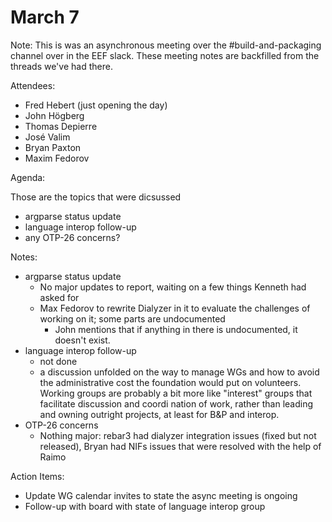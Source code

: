 # March 7

Note: This is was an asynchronous meeting over the #build-and-packaging channel over in the EEF slack. These meeting notes are backfilled from the threads we've had there.

Attendees:

- Fred Hebert (just opening the day)
- John Högberg
- Thomas Depierre
- José Valim
- Bryan Paxton
- Maxim Fedorov

Agenda:

Those are the topics that were dicsussed

- argparse status update
- language interop follow-up
- any OTP-26 concerns?

Notes:

- argparse status update
  - No major updates to report, waiting on a few things Kenneth had asked for
  - Max Fedorov to rewrite Dialyzer in it to evaluate the challenges of working on it; some parts are undocumented
    - John mentions that if anything in there is undocumented, it doesn't exist.
- language interop follow-up
  - not done
  - a discussion unfolded on the way to manage WGs and how to avoid the administrative cost the foundation would put on volunteers. Working groups are probably a bit more like "interest" groups that facilitate discussion and coordi
nation of work, rather than leading and owning outright projects, at least for B&P and interop.
- OTP-26 concerns
  - Nothing major: rebar3 had dialyzer integration issues (fixed but not released), Bryan had NIFs issues that were resolved with the help of Raimo


Action Items:
- Update WG calendar invites to state the async meeting is ongoing
- Follow-up with board with state of language interop group
